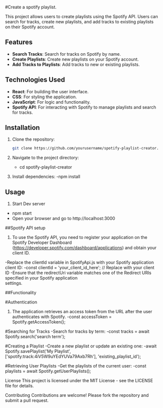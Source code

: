 #Create a spotify playlist.


This project allows users to create playlists using the Spotify API. Users can search for tracks, create new playlists, and add tracks to existing playlists on their Spotify account.

## Features

- **Search Tracks**: Search for tracks on Spotify by name.
- **Create Playlists**: Create new playlists on your Spotify account.
- **Add Tracks to Playlists**: Add tracks to new or existing playlists.

## Technologies Used

- **React**: For building the user interface.
- **CSS**: For styling the application.
- **JavaScript**: For logic and functionality.
- **Spotify API**: For interacting with Spotify to manage playlists and search for tracks.

## Installation

1. Clone the repository:
   ```bash
   git clone https://github.com/yourusername/spotify-playlist-creator.git

2. Navigate to the project directory:
   - cd spotify-playlist-creator

3. Install dependencies:
   -npm install



## Usage

1. Start Dev server
  - npm start
  - Open your browser and go to http://localhost:3000



##Spotify API setup

1. To use the Spotify API, you need to register your application on the Spotify Developer Dashboard (https://developer.spotify.com/dashboard/applications) and obtain your client ID.

  -Replace the clientId variable in SpotifyApi.js with your Spotify application client ID:
  -const clientId = 'your_client_id_here'; // Replace with your client ID
  -Ensure that the redirectUri variable matches one of the Redirect URIs specified in your Spotify application       
   settings.



##Functionality

#Authentication
1. The application retrieves an access token from the URL after the user authenticates with Spotify.
  -const accessToken = Spotify.getAccessToken();
   
 #Searching for Tracks
 -Search for tracks by term:
 -const tracks = await Spotify.search('search term');

 
 #Creating a Playlist
  -Create a new playlist or update an existing one:
  -await Spotify.savePlaylist('My Playlist', ['spotify:track:4iV5W9uYEdYUVa79Axb7Rh'], 'existing_playlist_id');

  
 #Retrieving User Playlists
  -Get the playlists of the current user:
  -const playlists = await Spotify.getUserPlaylists();


License
This project is licensed under the MIT License - see the LICENSE file for details.

Contributing
Contributions are welcome! Please fork the repository and submit a pull request.








